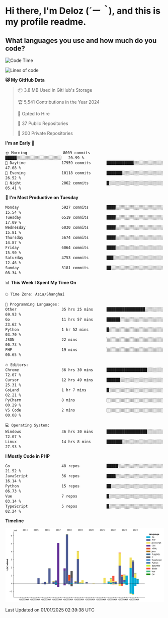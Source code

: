 # **Hi there, I'm Deloz (*´ー｀*), and this is my profile readme.**

## **What languages you use and how much do you code?**

<!--START_SECTION:waka-->
![Code Time](http://img.shields.io/badge/Code%20Time-5%2C400%20hrs%203%20mins-blue)

![Lines of code](https://img.shields.io/badge/From%20Hello%20World%20I%27ve%20Written-42.2%20million%20lines%20of%20code-blue)

**🐱 My GitHub Data** 

> 📦 3.8 MB Used in GitHub's Storage 
 > 
> 🏆 5,541 Contributions in the Year 2024
 > 
> 💼 Opted to Hire
 > 
> 📜 37 Public Repositories 
 > 
> 🔑 200 Private Repositories 
 > 
**I'm an Early 🐤** 

```text
🌞 Morning                8009 commits        █████░░░░░░░░░░░░░░░░░░░░   20.99 % 
🌆 Daytime                17959 commits       ████████████░░░░░░░░░░░░░   47.08 % 
🌃 Evening                10118 commits       ███████░░░░░░░░░░░░░░░░░░   26.52 % 
🌙 Night                  2062 commits        █░░░░░░░░░░░░░░░░░░░░░░░░   05.41 % 
```
📅 **I'm Most Productive on Tuesday** 

```text
Monday                   5927 commits        ████░░░░░░░░░░░░░░░░░░░░░   15.54 % 
Tuesday                  6519 commits        ████░░░░░░░░░░░░░░░░░░░░░   17.09 % 
Wednesday                6030 commits        ████░░░░░░░░░░░░░░░░░░░░░   15.81 % 
Thursday                 5674 commits        ████░░░░░░░░░░░░░░░░░░░░░   14.87 % 
Friday                   6064 commits        ████░░░░░░░░░░░░░░░░░░░░░   15.90 % 
Saturday                 4753 commits        ███░░░░░░░░░░░░░░░░░░░░░░   12.46 % 
Sunday                   3181 commits        ██░░░░░░░░░░░░░░░░░░░░░░░   08.34 % 
```


📊 **This Week I Spent My Time On** 

```text
🕑︎ Time Zone: Asia/Shanghai

💬 Programming Languages: 
Other                    35 hrs 25 mins      █████████████████░░░░░░░░   69.93 % 
Go                       11 hrs 57 mins      ██████░░░░░░░░░░░░░░░░░░░   23.62 % 
Python                   1 hr 52 mins        █░░░░░░░░░░░░░░░░░░░░░░░░   03.70 % 
JSON                     22 mins             ░░░░░░░░░░░░░░░░░░░░░░░░░   00.73 % 
PHP                      19 mins             ░░░░░░░░░░░░░░░░░░░░░░░░░   00.65 % 

🔥 Editors: 
Chrome                   36 hrs 30 mins      ██████████████████░░░░░░░   72.07 % 
Cursor                   12 hrs 49 mins      ██████░░░░░░░░░░░░░░░░░░░   25.31 % 
GoLand                   1 hr 7 mins         █░░░░░░░░░░░░░░░░░░░░░░░░   02.21 % 
PyCharm                  8 mins              ░░░░░░░░░░░░░░░░░░░░░░░░░   00.29 % 
VS Code                  2 mins              ░░░░░░░░░░░░░░░░░░░░░░░░░   00.08 % 

💻 Operating System: 
Windows                  36 hrs 30 mins      ██████████████████░░░░░░░   72.07 % 
Linux                    14 hrs 8 mins       ███████░░░░░░░░░░░░░░░░░░   27.93 % 
```

**I Mostly Code in PHP** 

```text
Go                       48 repos            █████░░░░░░░░░░░░░░░░░░░░   21.52 % 
JavaScript               36 repos            ████░░░░░░░░░░░░░░░░░░░░░   16.14 % 
Python                   15 repos            ██░░░░░░░░░░░░░░░░░░░░░░░   06.73 % 
Vue                      7 repos             █░░░░░░░░░░░░░░░░░░░░░░░░   03.14 % 
TypeScript               5 repos             █░░░░░░░░░░░░░░░░░░░░░░░░   02.24 % 
```



**Timeline**

![Lines of Code chart](https://raw.githubusercontent.com/deloz/deloz/main/assets/bar_graph.png)


 Last Updated on 01/01/2025 02:39:38 UTC
<!--END_SECTION:waka-->

